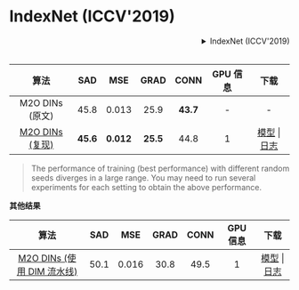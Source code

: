 # IndexNet (ICCV'2019)

<!-- [ALGORITHM] -->

<details>
<summary align="right">IndexNet (ICCV'2019)</summary>

```bibtex
@inproceedings{hao2019indexnet,
  title={Indices Matter: Learning to Index for Deep Image Matting},
  author={Lu, Hao and Dai, Yutong and Shen, Chunhua and Xu, Songcen},
  booktitle={Proc. IEEE/CVF International Conference on Computer Vision (ICCV)},
  year={2019}
}
```

</details>

<br/>

|                                  算法                                  |   SAD    |    MSE    |   GRAD   |   CONN   | GPU 信息 |                                                                                                                                下载                                                                                                                                 |
| :--------------------------------------------------------------------: | :------: | :-------: | :------: | :------: | :------: | :-----------------------------------------------------------------------------------------------------------------------------------------------------------------------------------------------------------------------------------------------------------------: |
|                            M2O DINs (原文)                             |   45.8   |   0.013   |   25.9   | **43.7** |    -     |                                                                                                                                  -                                                                                                                                  |
| [M2O DINs (复现)](/configs/indexnet/indexnet_mobv2_1x16_78k_comp1k.py) | **45.6** | **0.012** | **25.5** |   44.8   |    1     | [模型](https://download.openmmlab.com/mmediting/mattors/indexnet/indexnet_mobv2_1x16_78k_comp1k_SAD-45.6_20200618_173817-26dd258d.pth) \| [日志](https://download.openmmlab.com/mmediting/mattors/indexnet/indexnet_mobv2_1x16_78k_comp1k_20200618_173817.log.json) |

> The performance of training (best performance) with different random seeds diverges in a large range. You may need to run several experiments for each setting to obtain the above performance.

**其他结果**

|                                           算法                                           | SAD  |  MSE  | GRAD | CONN | GPU 信息 |                                                                                                                                       下载                                                                                                                                        |
| :--------------------------------------------------------------------------------------: | :--: | :---: | :--: | :--: | :------: | :-------------------------------------------------------------------------------------------------------------------------------------------------------------------------------------------------------------------------------------------------------------------------------: |
| [M2O DINs (使用 DIM 流水线)](/configs/indexnet/indexnet_dimaug_mobv2_1x16_78k_comp1k.py) | 50.1 | 0.016 | 30.8 | 49.5 |    1     | [模型](https://download.openmmlab.com/mmediting/mattors/indexnet/indexnet_dimaug_mobv2_1x16_78k_comp1k_SAD-50.1_20200626_231857-af359436.pth) \| [日志](https://download.openmmlab.com/mmediting/mattors/indexnet/indexnet_dimaug_mobv2_1x16_78k_comp1k_20200626_231857.log.json) |
